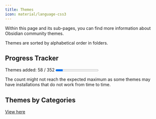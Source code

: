 ```yaml
---
title: Themes
icon: material/language-css3
---
```


Within this page and its sub-pages, you can find more information about Obsidian
community themes.

Themes are sorted by alphabetical order in folders.

## Progress Tracker

<p>
    Themes added: 58 / 352
    <progress value="58" max="352"/>
</p>

The count might not reach the expected maximum as some themes may have
installations that do not work from time to time.

## Themes by Categories

[View here](./categories.md)

